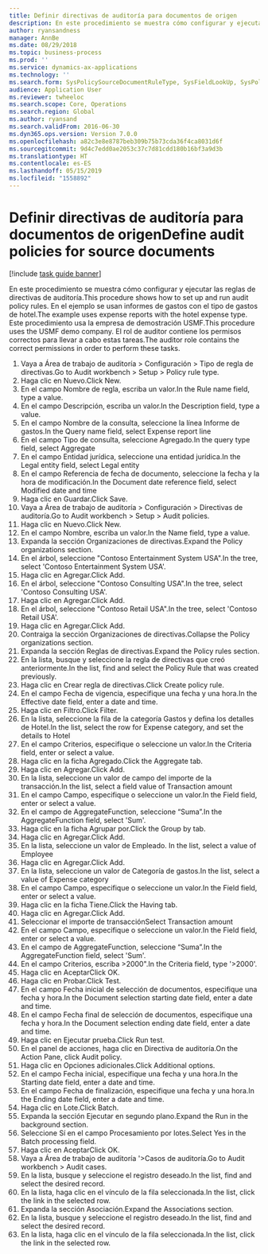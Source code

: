 ```yaml
---
title: Definir directivas de auditoría para documentos de origen
description: En este procedimiento se muestra cómo configurar y ejecutar las reglas de directivas de auditoría.
author: ryansandness
manager: AnnBe
ms.date: 08/29/2018
ms.topic: business-process
ms.prod: ''
ms.service: dynamics-ax-applications
ms.technology: ''
ms.search.form: SysPolicySourceDocumentRuleType, SysFieldLookUp, SysPolicyListPage, SysPolicy, AuditPolicyRule, SysQueryForm, SysQueryFieldLookUp, AuditPolicyDateSelection, AuditPolicyAdditionalOption, BatchJob, CaseDetail
audience: Application User
ms.reviewer: twheeloc
ms.search.scope: Core, Operations
ms.search.region: Global
ms.author: ryansand
ms.search.validFrom: 2016-06-30
ms.dyn365.ops.version: Version 7.0.0
ms.openlocfilehash: a82c3e8e8787beb309b75b73cda36f4ca8031d6f
ms.sourcegitcommit: 9d4c7edd0ae2053c37c7d81cdd180b16bf3a9d3b
ms.translationtype: HT
ms.contentlocale: es-ES
ms.lasthandoff: 05/15/2019
ms.locfileid: "1558892"
---
```

# <a name="define-audit-policies-for-source-documents"></a><span data-ttu-id="875c1-103">Definir directivas de auditoría para documentos de origen</span><span class="sxs-lookup"><span data-stu-id="875c1-103">Define audit policies for source documents</span></span>

[!include [task guide banner](../../includes/task-guide-banner.md)]

<span data-ttu-id="875c1-104">En este procedimiento se muestra cómo configurar y ejecutar las reglas de directivas de auditoría.</span><span class="sxs-lookup"><span data-stu-id="875c1-104">This procedure shows how to set up and run audit policy rules.</span></span> <span data-ttu-id="875c1-105">En el ejemplo se usan informes de gastos con el tipo de gastos de hotel.</span><span class="sxs-lookup"><span data-stu-id="875c1-105">The example uses expense reports with the hotel expense type.</span></span> <span data-ttu-id="875c1-106">Este procedimiento usa la empresa de demostración USMF.</span><span class="sxs-lookup"><span data-stu-id="875c1-106">This procedure uses the USMF demo company.</span></span> <span data-ttu-id="875c1-107">El rol de auditor contiene los permisos correctos para llevar a cabo estas tareas.</span><span class="sxs-lookup"><span data-stu-id="875c1-107">The auditor role contains the correct permissions in order to perform these tasks.</span></span>

1. <span data-ttu-id="875c1-108">Vaya a Área de trabajo de auditoría > Configuración > Tipo de regla de directivas.</span><span class="sxs-lookup"><span data-stu-id="875c1-108">Go to Audit workbench > Setup > Policy rule type.</span></span>
2. <span data-ttu-id="875c1-109">Haga clic en Nuevo.</span><span class="sxs-lookup"><span data-stu-id="875c1-109">Click New.</span></span>
3. <span data-ttu-id="875c1-110">En el campo Nombre de regla, escriba un valor.</span><span class="sxs-lookup"><span data-stu-id="875c1-110">In the Rule name field, type a value.</span></span>
4. <span data-ttu-id="875c1-111">En el campo Descripción, escriba un valor.</span><span class="sxs-lookup"><span data-stu-id="875c1-111">In the Description field, type a value.</span></span>
5. <span data-ttu-id="875c1-112">En el campo Nombre de la consulta, seleccione la línea Informe de gastos.</span><span class="sxs-lookup"><span data-stu-id="875c1-112">In the Query name field, select Expense report line</span></span>
6. <span data-ttu-id="875c1-113">En el campo Tipo de consulta, seleccione Agregado.</span><span class="sxs-lookup"><span data-stu-id="875c1-113">In the query type field, select Aggregate</span></span>
7. <span data-ttu-id="875c1-114">En el campo Entidad jurídica, seleccione una entidad jurídica.</span><span class="sxs-lookup"><span data-stu-id="875c1-114">In the Legal entity field, select Legal entity</span></span>
8. <span data-ttu-id="875c1-115">En el campo Referencia de fecha de documento, seleccione la fecha y la hora de modificación.</span><span class="sxs-lookup"><span data-stu-id="875c1-115">In the Document date reference field, select Modified date and time</span></span>
9. <span data-ttu-id="875c1-116">Haga clic en Guardar.</span><span class="sxs-lookup"><span data-stu-id="875c1-116">Click Save.</span></span>
10. <span data-ttu-id="875c1-117">Vaya a Área de trabajo de auditoría > Configuración > Directivas de auditoría.</span><span class="sxs-lookup"><span data-stu-id="875c1-117">Go to Audit workbench > Setup > Audit policies.</span></span>
11. <span data-ttu-id="875c1-118">Haga clic en Nuevo.</span><span class="sxs-lookup"><span data-stu-id="875c1-118">Click New.</span></span>
12. <span data-ttu-id="875c1-119">En el campo Nombre, escriba un valor.</span><span class="sxs-lookup"><span data-stu-id="875c1-119">In the Name field, type a value.</span></span>
13. <span data-ttu-id="875c1-120">Expanda la sección Organizaciones de directivas.</span><span class="sxs-lookup"><span data-stu-id="875c1-120">Expand the Policy organizations section.</span></span>
14. <span data-ttu-id="875c1-121">En el árbol, seleccione "Contoso Entertainment System USA".</span><span class="sxs-lookup"><span data-stu-id="875c1-121">In the tree, select 'Contoso Entertainment System USA'.</span></span>
15. <span data-ttu-id="875c1-122">Haga clic en Agregar.</span><span class="sxs-lookup"><span data-stu-id="875c1-122">Click Add.</span></span>
16. <span data-ttu-id="875c1-123">En el árbol, seleccione "Contoso Consulting USA".</span><span class="sxs-lookup"><span data-stu-id="875c1-123">In the tree, select 'Contoso Consulting USA'.</span></span>
17. <span data-ttu-id="875c1-124">Haga clic en Agregar.</span><span class="sxs-lookup"><span data-stu-id="875c1-124">Click Add.</span></span>
18. <span data-ttu-id="875c1-125">En el árbol, seleccione "Contoso Retail USA".</span><span class="sxs-lookup"><span data-stu-id="875c1-125">In the tree, select 'Contoso Retail USA'.</span></span>
19. <span data-ttu-id="875c1-126">Haga clic en Agregar.</span><span class="sxs-lookup"><span data-stu-id="875c1-126">Click Add.</span></span>
20. <span data-ttu-id="875c1-127">Contraiga la sección Organizaciones de directivas.</span><span class="sxs-lookup"><span data-stu-id="875c1-127">Collapse the Policy organizations section.</span></span>
21. <span data-ttu-id="875c1-128">Expanda la sección Reglas de directivas.</span><span class="sxs-lookup"><span data-stu-id="875c1-128">Expand the Policy rules section.</span></span>
22. <span data-ttu-id="875c1-129">En la lista, busque y seleccione la regla de directivas que creó anteriormente.</span><span class="sxs-lookup"><span data-stu-id="875c1-129">In the list, find and select the Policy Rule that was created previously.</span></span>
23. <span data-ttu-id="875c1-130">Haga clic en Crear regla de directivas.</span><span class="sxs-lookup"><span data-stu-id="875c1-130">Click Create policy rule.</span></span>
24. <span data-ttu-id="875c1-131">En el campo Fecha de vigencia, especifique una fecha y una hora.</span><span class="sxs-lookup"><span data-stu-id="875c1-131">In the Effective date field, enter a date and time.</span></span>
25. <span data-ttu-id="875c1-132">Haga clic en Filtro.</span><span class="sxs-lookup"><span data-stu-id="875c1-132">Click Filter.</span></span>
26. <span data-ttu-id="875c1-133">En la lista, seleccione la fila de la categoría Gastos y defina los detalles de Hotel.</span><span class="sxs-lookup"><span data-stu-id="875c1-133">In the list, select the row for Expense category, and set the details to Hotel</span></span>
27. <span data-ttu-id="875c1-134">En el campo Criterios, especifique o seleccione un valor.</span><span class="sxs-lookup"><span data-stu-id="875c1-134">In the Criteria field, enter or select a value.</span></span>
28. <span data-ttu-id="875c1-135">Haga clic en la ficha Agregado.</span><span class="sxs-lookup"><span data-stu-id="875c1-135">Click the Aggregate tab.</span></span>
29. <span data-ttu-id="875c1-136">Haga clic en Agregar.</span><span class="sxs-lookup"><span data-stu-id="875c1-136">Click Add.</span></span>
30. <span data-ttu-id="875c1-137">En la lista, seleccione un valor de campo del importe de la transacción.</span><span class="sxs-lookup"><span data-stu-id="875c1-137">In the list, select a field value of Transaction amount</span></span>
31. <span data-ttu-id="875c1-138">En el campo Campo, especifique o seleccione un valor.</span><span class="sxs-lookup"><span data-stu-id="875c1-138">In the Field field, enter or select a value.</span></span>
32. <span data-ttu-id="875c1-139">En el campo de AggregateFunction, seleccione “Suma”.</span><span class="sxs-lookup"><span data-stu-id="875c1-139">In the AggregateFunction field, select 'Sum'.</span></span>
33. <span data-ttu-id="875c1-140">Haga clic en la ficha Agrupar por.</span><span class="sxs-lookup"><span data-stu-id="875c1-140">Click the Group by tab.</span></span>
34. <span data-ttu-id="875c1-141">Haga clic en Agregar.</span><span class="sxs-lookup"><span data-stu-id="875c1-141">Click Add.</span></span>
35. <span data-ttu-id="875c1-142">En la lista, seleccione un valor de Empleado. </span><span class="sxs-lookup"><span data-stu-id="875c1-142">In the list, select a value of Employee</span></span> 
36. <span data-ttu-id="875c1-143">Haga clic en Agregar.</span><span class="sxs-lookup"><span data-stu-id="875c1-143">Click Add.</span></span>
37. <span data-ttu-id="875c1-144">En la lista, seleccione un valor de Categoría de gastos.</span><span class="sxs-lookup"><span data-stu-id="875c1-144">In the list, select a value of Expense category</span></span>
38. <span data-ttu-id="875c1-145">En el campo Campo, especifique o seleccione un valor.</span><span class="sxs-lookup"><span data-stu-id="875c1-145">In the Field field, enter or select a value.</span></span>
39. <span data-ttu-id="875c1-146">Haga clic en la ficha Tiene.</span><span class="sxs-lookup"><span data-stu-id="875c1-146">Click the Having tab.</span></span>
40. <span data-ttu-id="875c1-147">Haga clic en Agregar.</span><span class="sxs-lookup"><span data-stu-id="875c1-147">Click Add.</span></span>
41. <span data-ttu-id="875c1-148">Seleccionar el importe de transacción</span><span class="sxs-lookup"><span data-stu-id="875c1-148">Select Transaction amount</span></span>
42. <span data-ttu-id="875c1-149">En el campo Campo, especifique o seleccione un valor.</span><span class="sxs-lookup"><span data-stu-id="875c1-149">In the Field field, enter or select a value.</span></span>
43. <span data-ttu-id="875c1-150">En el campo de AggregateFunction, seleccione “Suma”.</span><span class="sxs-lookup"><span data-stu-id="875c1-150">In the AggregateFunction field, select 'Sum'.</span></span>
44. <span data-ttu-id="875c1-151">En el campo Criterios, escriba >2000".</span><span class="sxs-lookup"><span data-stu-id="875c1-151">In the Criteria field, type '>2000'.</span></span>
45. <span data-ttu-id="875c1-152">Haga clic en Aceptar</span><span class="sxs-lookup"><span data-stu-id="875c1-152">Click OK.</span></span>
46. <span data-ttu-id="875c1-153">Haga clic en Probar.</span><span class="sxs-lookup"><span data-stu-id="875c1-153">Click Test.</span></span>
47. <span data-ttu-id="875c1-154">En el campo Fecha inicial de selección de documentos, especifique una fecha y hora.</span><span class="sxs-lookup"><span data-stu-id="875c1-154">In the Document selection starting date field, enter a date and time.</span></span>
48. <span data-ttu-id="875c1-155">En el campo Fecha final de selección de documentos, especifique una fecha y hora.</span><span class="sxs-lookup"><span data-stu-id="875c1-155">In the Document selection ending date field, enter a date and time.</span></span>
49. <span data-ttu-id="875c1-156">Haga clic en Ejecutar prueba.</span><span class="sxs-lookup"><span data-stu-id="875c1-156">Click Run test.</span></span>
50. <span data-ttu-id="875c1-157">En el panel de acciones, haga clic en Directiva de auditoría.</span><span class="sxs-lookup"><span data-stu-id="875c1-157">On the Action Pane, click Audit policy.</span></span>
51. <span data-ttu-id="875c1-158">Haga clic en Opciones adicionales.</span><span class="sxs-lookup"><span data-stu-id="875c1-158">Click Additional options.</span></span>
52. <span data-ttu-id="875c1-159">En el campo Fecha inicial, especifique una fecha y una hora.</span><span class="sxs-lookup"><span data-stu-id="875c1-159">In the Starting date field, enter a date and time.</span></span>
53. <span data-ttu-id="875c1-160">En el campo Fecha de finalización, especifique una fecha y una hora.</span><span class="sxs-lookup"><span data-stu-id="875c1-160">In the Ending date field, enter a date and time.</span></span>
54. <span data-ttu-id="875c1-161">Haga clic en Lote.</span><span class="sxs-lookup"><span data-stu-id="875c1-161">Click Batch.</span></span>
55. <span data-ttu-id="875c1-162">Expanda la sección Ejecutar en segundo plano.</span><span class="sxs-lookup"><span data-stu-id="875c1-162">Expand the Run in the background section.</span></span>
56. <span data-ttu-id="875c1-163">Seleccione Sí en el campo Procesamiento por lotes.</span><span class="sxs-lookup"><span data-stu-id="875c1-163">Select Yes in the Batch processing field.</span></span>
57. <span data-ttu-id="875c1-164">Haga clic en Aceptar</span><span class="sxs-lookup"><span data-stu-id="875c1-164">Click OK.</span></span>
58. <span data-ttu-id="875c1-165">Vaya a Área de trabajo de auditoría '>Casos de auditoría.</span><span class="sxs-lookup"><span data-stu-id="875c1-165">Go to Audit workbench > Audit cases.</span></span>
59. <span data-ttu-id="875c1-166">En la lista, busque y seleccione el registro deseado.</span><span class="sxs-lookup"><span data-stu-id="875c1-166">In the list, find and select the desired record.</span></span>
60. <span data-ttu-id="875c1-167">En la lista, haga clic en el vínculo de la fila seleccionada.</span><span class="sxs-lookup"><span data-stu-id="875c1-167">In the list, click the link in the selected row.</span></span>
61. <span data-ttu-id="875c1-168">Expanda la sección Asociación.</span><span class="sxs-lookup"><span data-stu-id="875c1-168">Expand the Associations section.</span></span>
62. <span data-ttu-id="875c1-169">En la lista, busque y seleccione el registro deseado.</span><span class="sxs-lookup"><span data-stu-id="875c1-169">In the list, find and select the desired record.</span></span>
63. <span data-ttu-id="875c1-170">En la lista, haga clic en el vínculo de la fila seleccionada.</span><span class="sxs-lookup"><span data-stu-id="875c1-170">In the list, click the link in the selected row.</span></span>

